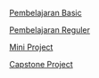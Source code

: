 <a href="https://cobalt-bike-c9e.notion.site/Basic-db3ce0b88e064d698c5805ce260e504f">Pembelajaran Basic</a>

<a href="https://cobalt-bike-c9e.notion.site/Reguler-7f796c6eb585414186cd01ff308e099a">Pembelajaran Reguler
</a>

<a href="https://cobalt-bike-c9e.notion.site/Mini-Project-b22159159afe4fae827cec31d7f9703b">Mini Project</a>

<a href="https://cobalt-bike-c9e.notion.site/Capstone-Classroom-3bd3af7b63c14feb9a1a22aef4a75c5b">Capstone Project</a>
